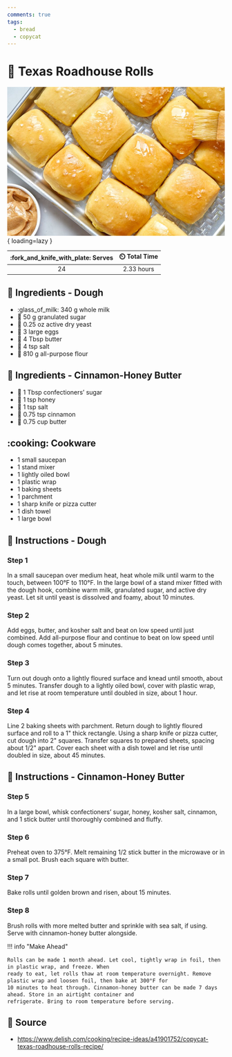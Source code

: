 ```yaml
---
comments: true
tags:
  - bread
  - copycat
---
```

# :bread: Texas Roadhouse Rolls

![Texas Roadhouse Rolls](../assets/images/texas-roadhouse-rolls.jpg){ loading=lazy }

| :fork_and_knife_with_plate: Serves | :timer_clock: Total Time |
|:----------------------------------:|:-----------------------: |
| 24 | 2.33 hours |

## :salt: Ingredients - Dough

- :glass_of_milk: 340 g whole milk
- :candy: 50 g granulated sugar
- :microbe: 0.25 oz active dry yeast
- :egg: 3 large eggs
- :butter: 4 Tbsp butter
- :salt: 4 tsp salt
- :ear_of_rice: 810 g all-purpose flour

## :salt: Ingredients - Cinnamon-Honey Butter

- :candy: 1 Tbsp confectioners’ sugar
- :honey_pot: 1 tsp honey
- :salt: 1 tsp salt
- :custard: 0.75 tsp cinnamon
- :butter: 0.75 cup butter

## :cooking: Cookware

- 1 small saucepan
- 1 stand mixer
- 1 lightly oiled bowl
- 1 plastic wrap
- 1 baking sheets
- 1 parchment
- 1 sharp knife or pizza cutter
- 1 dish towel
- 1 large bowl

## :pencil: Instructions - Dough

### Step 1

In a small saucepan over medium heat, heat whole milk until warm to the touch, between 100°F to 110°F. In the large
bowl of a stand mixer fitted with the dough hook, combine warm milk, granulated sugar, and active dry yeast. Let sit
until yeast is dissolved and foamy, about 10 minutes.

### Step 2

Add eggs, butter, and kosher salt and beat on low speed until just combined. Add all-purpose flour and continue to beat
on low speed until dough comes together, about 5 minutes.

### Step 3

Turn out dough onto a lightly floured surface and knead until smooth, about 5 minutes. Transfer dough to a lightly oiled
bowl, cover with plastic wrap, and let rise at room temperature until doubled in size, about 1 hour.

### Step 4

Line 2 baking sheets with parchment. Return dough to lightly floured surface and roll to a 1" thick rectangle. Using a
sharp knife or pizza cutter, cut dough into 2" squares. Transfer squares to prepared sheets, spacing about 1/2" apart.
Cover each sheet with a dish towel and let rise until doubled in size, about 45 minutes.

## :pencil: Instructions - Cinnamon-Honey Butter

### Step 5

In a large bowl, whisk confectioners’ sugar, honey, kosher salt, cinnamon, and 1 stick butter until thoroughly
combined and fluffy.

### Step 6

Preheat oven to 375°F. Melt remaining 1/2 stick butter in the microwave or in a small pot. Brush each square with
butter.

### Step 7

Bake rolls until golden brown and risen, about 15 minutes.

### Step 8

Brush rolls with more melted butter and sprinkle with sea salt, if using. Serve with cinnamon-honey butter alongside.

!!! info "Make Ahead"

    Rolls can be made 1 month ahead. Let cool, tightly wrap in foil, then in plastic wrap, and freeze. When
    ready to eat, let rolls thaw at room temperature overnight. Remove plastic wrap and loosen foil, then bake at 300°F for
    10 minutes to heat through. Cinnamon-honey butter can be made 7 days ahead. Store in an airtight container and
    refrigerate. Bring to room temperature before serving.

## :link: Source

- <https://www.delish.com/cooking/recipe-ideas/a41901752/copycat-texas-roadhouse-rolls-recipe/>
